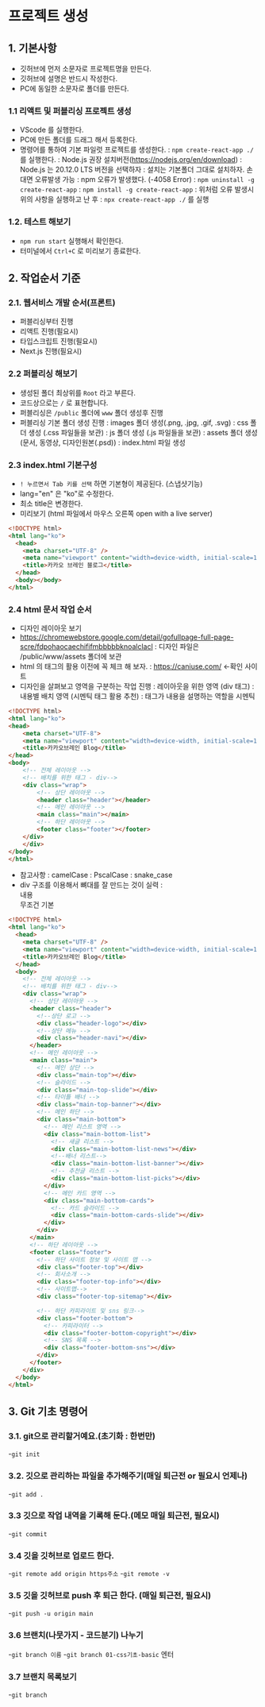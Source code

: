 # 프로젝트 생성

## 1. 기본사항

- 깃허브에 먼저 소문자로 프로젝트명을 만든다.
- 깃허브에 설명은 반드시 작성한다.
- PC에 동일한 소문자로 폴더를 만든다.

### 1.1 리액트 및 퍼블리싱 프로젝트 생성

- VScode 를 실행한다.
- PC에 만든 폴더를 드래그 해서 등록한다.
- 명령어를 통하여 기본 파일럿 프로젝트를 생성한다.
  : `npm create-react-app ./`를 실행한다.
  : Node.js 권장 설치버전(https://nodejs.org/en/download)
  : Node.js 는 20.12.0 LTS 버전을 선택하자
  : 설치는 기본폴더 그대로 설치하자. 손대면 오류발생 가능
  : npm 오류가 발생했다. (-4058 Error)
  : `npm uninstall -g create-react-app`
  : `npm install -g create-react-app`
  : 위처럼 오류 발생시 위의 사항을 실행하고 난 후
  : `npx create-react-app ./` 를 실행

### 1.2. 테스트 해보기

- `npm run start` 실행해서 확인한다.
- 터미널에서 `Ctrl+C` 로 미리보기 종료한다.

## 2. 작업순서 기준

### 2.1. 웹서비스 개발 순서(프론트)

- 퍼블리싱부터 진행
- 리액트 진행(필요시)
- 타입스크립트 진행(필요시)
- Next.js 진행(필요시)

### 2.2 퍼블리싱 해보기

- 생성된 폴더 최상위를 `Root` 라고 부른다.
- 코드상으로는 `/` 로 표현합니다.
- 퍼블리싱은 `/public` 폴더에 `www` 폴더 생성후 진행
- 퍼블리싱 기본 폴더 생성 진행
  : images 폴더 생성(.png, .jpg, .gif, .svg)
  : css 폴더 생성 (.css 파일들을 보관)
  : js 폴더 생성 (.js 파일들을 보관)
  : assets 폴더 생성 (문서, 동영상, 디자인원본(.psd))
  : index.html 파일 생성

### 2.3 index.html 기본구성

- `! 누르면서 Tab 키를 선택` 하면 기본형이 제공된다. (스냅샷기능)
- lang="en" 은 "ko"로 수정한다.
- 최소 title은 변경한다.
- 미리보기 (html 파일에서 마우스 오른쪽 open with a live server)

```html
<!DOCTYPE html>
<html lang="ko">
  <head>
    <meta charset="UTF-8" />
    <meta name="viewport" content="width=device-width, initial-scale=1.0" />
    <title>카카오 브레인 블로그</title>
  </head>
  <body></body>
</html>
```

### 2.4 html 문서 작업 순서

- 디자인 레이아웃 보기
- https://chromewebstore.google.com/detail/gofullpage-full-page-scre/fdpohaocaechififmbbbbbknoalclacl
  : 디자인 파일은 /public/www/assets 폴더에 보관
- html 의 태그의 활용 이전에 꼭 체크 해 보자.
  : https://caniuse.com/ <-확인 사이트
- 디자인을 살펴보고 영역을 구분하는 작업 진행
  : 레이아웃을 위한 영역 (div 태그)
  : 내용별 배치 영역 (시멘틱 태그 활용 추천)
  : 태그가 내용을 설명하는 역할을 시멘틱

```html
<!DOCTYPE html>
<html lang="ko">
<head>
    <meta charset="UTF-8">
    <meta name="viewport" content="width=device-width, initial-scale=1.0">
    <title>카카오브레인 Blog</title>
</head>
<body>
    <!-- 전체 레이아웃 -->
    <!-- 배치를 위한 태그 - div-->
    <div class="wrap">
        <!-- 상단 레이아웃 -->
        <header class="header"></header>
        <!-- 메인 레이아웃 -->
        <main class="main"></main>
        <!-- 하단 레이아웃 -->
        <footer class="footer"></footer>
    </div>
    </div>
</body>
</html>
```

- 참고사항
  : camelCase
  : PscalCase
  : snake_case
- div 구조를 이용해서 뼈대를 잘 만드는 것이 실력
  :<div class = "wrap">내용</div> 무조건 기본

```html
<!DOCTYPE html>
<html lang="ko">
  <head>
    <meta charset="UTF-8" />
    <meta name="viewport" content="width=device-width, initial-scale=1.0" />
    <title>카카오브레인 Blog</title>
  </head>
  <body>
    <!-- 전체 레이아웃 -->
    <!-- 배치를 위한 태그 - div-->
    <div class="wrap">
      <!-- 상단 레이아웃 -->
      <header class="header">
        <!--상단 로고 -->
        <div class="header-logo"></div>
        <!--상단 메뉴 -->
        <div class="header-navi"></div>
      </header>
      <!-- 메인 레이아웃 -->
      <main class="main">
        <!-- 메인 상단 -->
        <div class="main-top"></div>
        <!-- 슬라이드 -->
        <div class="main-top-slide"></div>
        <!-- 타이틀 배너 -->
        <div class="main-top-banner"></div>
        <!-- 메인 하단 -->
        <div class="main-bottom">
          <!-- 메인 리스트 영역 -->
          <div class="main-bottom-list">
            <!-- 새글 리스트 -->
            <div class="main-bottom-list-news"></div>
            <!--배너 리스트-->
            <div class="main-bottom-list-banner"></div>
            <!-- 추천글 리스트 -->
            <div class="main-bottom-list-picks"></div>
          </div>
          <!-- 메인 카드 영역 -->
          <div class="main-bottom-cards">
            <!-- 카드 슬라이드 -->
            <div class="main-bottom-cards-slide"></div>
          </div>
        </div>
      </main>
      <!-- 하단 레이아웃 -->
      <footer class="footer">
        <!-- 하단 사이트 정보 및 사이트 맵 -->
        <div class="footer-top"></div>
        <!-- 회사소개 -->
        <div class="footer-top-info"></div>
        <!-- 사이트맵-->
        <div class="footer-top-sitemap"></div>

        <!-- 하단 카피라이트 및 sns 링크-->
        <div class="footer-bottom">
          <!-- 카피라이터 -->
          <div class="footer-bottom-copyright"></div>
          <!-- SNS 목록 -->
          <div class="footer-bottom-sns"></div>
        </div>
      </footer>
    </div>
  </body>
</html>
```

## 3. Git 기초 명령어

### 3.1. git으로 관리할거예요.(초기화 : 한번만)

-`git init`

### 3.2. 깃으로 관리하는 파일을 추가해주기(매일 퇴근전 or 필요시 언제나)

-`git add .`

### 3.3 깃으로 작업 내역을 기록해 둔다.(메모 매일 퇴근전, 필요시)

-`git commit`

### 3.4 깃을 깃허브로 업로드 한다.

-`git remote add origin https주소` -`git remote -v`

### 3.5 깃을 깃허브로 push 후 퇴근 한다. (매일 퇴근전, 필요시)

-`git push -u origin main`

### 3.6 브랜치(나뭇가지 - 코드분기) 나누기

-`git branch 이름` -`git branch 01-css기초-basic` 엔터

### 3.7 브랜치 목록보기

-`git branch`
